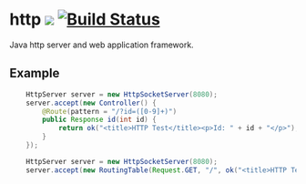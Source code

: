 # http ![](https://img.shields.io/github/license/mashape/apistatus.svg) [![Build Status](https://travis-ci.org/iitc/http.svg?branch=master)](https://travis-ci.org/iitc/http)
Java http server and web application framework.

## Example

```java
    HttpServer server = new HttpSocketServer(8080);
    server.accept(new Controller() {
        @Route(pattern = "/?id=([0-9]+)")
        public Response id(int id) {
            return ok("<title>HTTP Test</title><p>Id: " + id + "</p>");
        }
    });
```

```java
    HttpServer server = new HttpSocketServer(8080);
    server.accept(new RoutingTable(Request.GET, "/", ok("<title>HTTP Test</title><p>Test</p>")));
```
